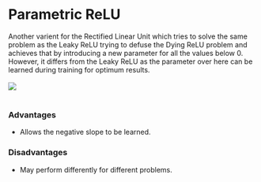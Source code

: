# Parametric ReLU
Another varient for the Rectified Linear Unit which tries to solve the same problem as the Leaky ReLU trying to defuse the Dying ReLU problem and achieves that by introducing a new parameter for all the values below 0. However, it differs from the Leaky ReLU as the parameter over here can be learned during training for optimum results.<br><br>
<img src="https://cdn.analyticsvidhya.com/wp-content/uploads/2017/10/prelu-300x262.png"><br><br>

### Advantages
- Allows the negative slope to be learned.
### Disadvantages
- May perform differently for different problems.